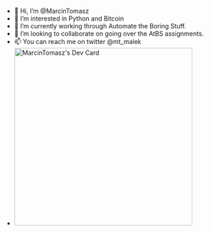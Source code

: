 - 👋 Hi, I’m @MarcinTomasz
- 👀 I’m interested in Python and Bitcoin
- 🌱 I’m currently working through Automate the Boring Stuff.
- 💞️ I’m looking to collaborate on going over the AtBS assignments.
- 📫 You can reach me on twitter @mt_malek
- <a href="https://app.daily.dev/mtm"><img src="https://api.daily.dev/devcards/7a6a6e00391e4b389c41fe8ebe089412.png?r=v4w" width="400" alt="MarcinTomasz's Dev Card"/></a>

<!---
MarcinTomasz/MarcinTomasz is a ✨ special ✨ repository because its `README.md` (this file) appears on your GitHub profile.
You can click the Preview link to take a look at your changes.
--->
